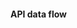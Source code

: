 
#### API data flow<!-- .element: style="float: left; margin-top: 3%" -->


<div data-animate data-src="images/intavia_api_schema.drawio.svg">
<!--
{ "setup": [
{ "element": "#cell-7, #cell-11", "modifier": "attr", "parameters": [ {"class": "fragment", "data-fragment-index": "0"} ]},
{ "element": "#cell-12, #cell-8", "modifier": "attr", "parameters": [ {"class": "fragment", "data-fragment-index": "1"} ]},
{ "element": "#cell-13, #cell-9", "modifier": "attr", "parameters": [ {"class": "fragment", "data-fragment-index": "2"} ]},
{ "element": "#cell-14, #cell-10", "modifier": "attr", "parameters": [ {"class": "fragment", "data-fragment-index": "3"} ]},
{ "element": "#cell-15, #cell-19", "modifier": "attr", "parameters": [ {"class": "fragment", "data-fragment-index": "4"} ]}
]}
-->
</div>
